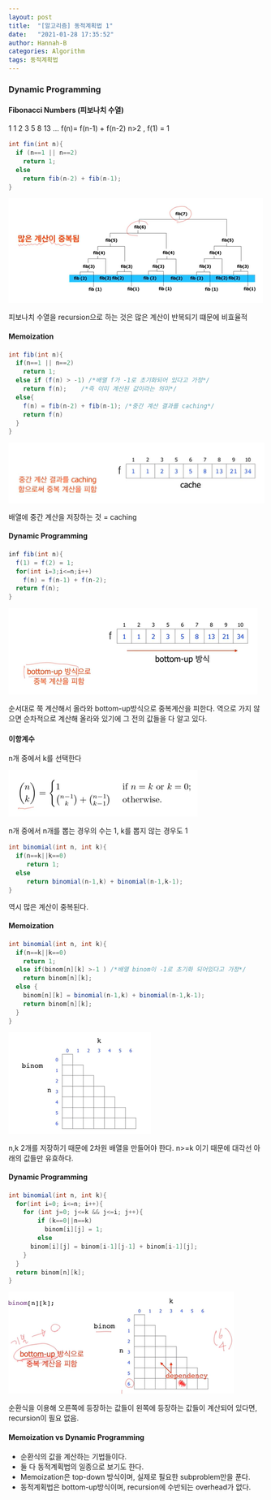```yaml
---
layout: post
title:  "[알고리즘] 동적계획법 1"
date:   "2021-01-28 17:35:52"
author: Hannah-B
categories: Algorithm
tags: 동적계획법
---
```


### Dynamic Programming

#### Fibonacci Numbers (피보나치 수열)

1 1 2 3 5 8 13 ...
f(n)= f(n-1) + f(n-2) n>2 , f(1) = 1

```java
int fin(int n){
  if (n==1 || n==2)
  	return 1;
  else
  	return fib(n-2) + fib(n-1);
}
```

![](/assets/Algorithm/short/dp1-1.PNG)

피보나치 수열을 recursion으로 하는 것은 많은 계산이 반복되기 떄문에 비효율적

#### Memoization

```java
int fib(int n){
  if(n==1 || n==2)
    return 1;
  else if (f(n) > -1) /*배열 f가 -1로 초기화되어 있다고 가정*/
    return f(n);	/*즉 이미 계산된 값이라는 의미*/
  else{
    f(n) = fib(n-2) + fib(n-1); /*중간 계산 결과를 caching*/
    return f(n)
  }
}
```

![](/assets/Algorithm/short/dp1-2.PNG)

배열에 중간 계산을 저장하는 것 = caching

#### Dynamic Programming

```java
inf fib(int n){
  f(1) = f(2) = 1;
  for(int i=3;i<=n;i++)
    f(n) = f(n-1) + f(n-2);
  return f(n);
}
```

![](/assets/Algorithm/short/dp1-3.PNG)

순서대로 쭉 계산해서 올라와 bottom-up방식으로 중복계산을 피한다.
역으로 가지 않으면 순차적으로 계산해 올라와 있기에 그 전의 값들을 다 알고 있다.



#### 이항계수

n개 중에서 k를 선택한다

![](/assets/Algorithm/short/dp1-4.PNG)

n개 중에서 n개를 뽑는 경우의 수는 1, k를 뽑지 않는 경우도 1

```java
int binomial(int n, int k){
  if(n==k||k==0)
 	 return 1;
  else
	 return binomial(n-1,k) + binomial(n-1,k-1);
}
```

역시 많은 계산이 중복된다.

#### Memoization

```java
int binomial(int n, int k){
  if(n==k||k==0)
    return 1;
  else if(binom[n][k] >-1 ) /*배열 binom이 -1로 초기화 되어있다고 가정*/
    return binom[n][k];
  else {
    binom[n][k] = binomial(n-1,k) + binomial(n-1,k-1);
    return binom[n][k];
  }
}
```

![](/assets/Algorithm/short/dp1-5.PNG)

n,k 2개를 저장하기 때문에 2차원 배열을 만들어야 한다. n>=k 이기 때문에 대각선 아래의 값들만 유효하다.

#### Dynamic Programming

```java
int binomial(int n, int k){
  for(int i=0; i<=n; i++){
    for (int j=0; j<=k && j<=i; j++){
	    if (k==0||n==k)
    	  binom[i][j] = 1;
    	else
      binom[i][j] = binom[i-1][j-1] + binom[i-1][j];
    }
  }
  return binom[n][k];
}
```

![](/assets/Algorithm/short/dp1-6.PNG)

순환식을 이용해 오른쪽에 등장하는 값들이 왼쪽에 등장하는 값들이 계산되어 있다면, recursion이 필요 없음.

#### Memoization vs Dynamic Programming

- 순환식의 값을 계산하는 기법들이다.
- 둘 다 동적계획법의 일종으로 보기도 한다.
- Memoization은 top-down 방식이며, 실제로 필요한 subproblem만을 푼다.
- 동적계획법은 bottom-up방식이며, recursion에 수반되는 overhead가 없다.
